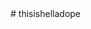 <html> # thisishelladope 
  <head> 
  <title> this is hella dope again </title>
  </head>



</html>

